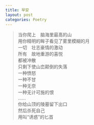```yaml
---
title: 早安
layout: post
categories: Poetry
---
```

>当你爬上　脑海里最髙的山<br>用你精明的眸子看见了雾里模糊的月<br>一切　壮志豪情的激动<br>所有　故地重游的喜悦<br>都被冲散<br>只剩下使山峦颠倒的失落<br>一种愤怒<br>一种不甘<br>一种无奈<br>一种无计可施的恨<br>……<br>你给山顶的陵墓留下出口<br>然后杀死自己<br>用叫“诱惑”的匕首